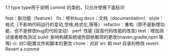 1.1 type
type用于说明 commit 的类别，只允许使用下面标识

feat：新功能（feature）
fix：修补bug
docs：文档（documentation）
style： 格式（不影响代码运行的变动,空格,格式化,等等）
refactor：重构（即不是新增功能，也不是修改bug的代码变动）
perf: 性能 (提高代码性能的改变)
test：增加测试或者修改测试
build: 影响构建系统或外部依赖项的更改(maven,gradle,npm 等等)
ci: 对CI配置文件和脚本的更改
chore：对非 src 和 test 目录的修改
revert: Revert a commit


